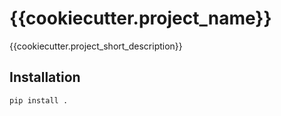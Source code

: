 # {{cookiecutter.project_name}}

{{cookiecutter.project_short_description}}

## Installation

```bash
pip install .
